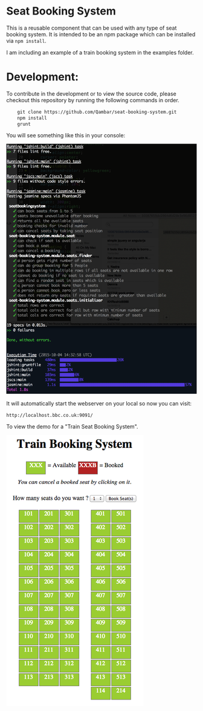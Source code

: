 # Seat Booking System
This is a reusable component that can be used with any type of seat booking system.
It is intended to be an npm package which can be installed via `npm install`.

I am including an example of a train booking system in the examples folder.

# Development:

To contribute in the development or to view the source code, please
checkout this repository by running the following commands in order.

```
    git clone https://github.com/Qambar/seat-booking-system.git
    npm install
    grunt
```
You will see something like this in your console:


![Screenshot of console](console-screenshot.png)

It will automatically start the webserver on your local so now you can visit:

```
http://localhost.bbc.co.uk:9091/
```

To view the demo for a "Train Seat Booking System".

![Screenshot of example demo](train-booking-system-example.png)


